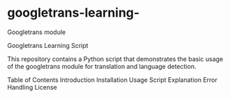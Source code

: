 # googletrans-learning-
Googletrans module 


Googletrans Learning Script

This repository contains a Python script that demonstrates the basic usage of the googletrans module for translation and language detection.

Table of Contents
Introduction
Installation
Usage
Script Explanation
Error Handling
License
